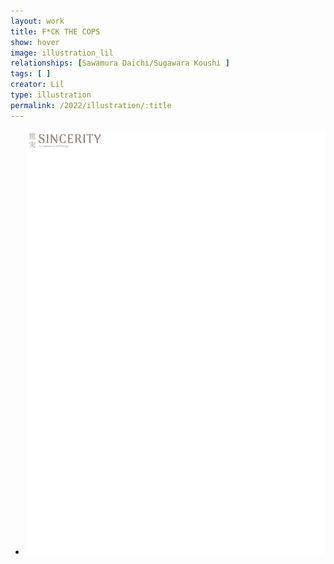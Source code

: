 ```yaml
---
layout: work
title: F*CK THE COPS
show: hover
image: illustration_lil
relationships: [Sawamura Daichi/Sugawara Koushi ]
tags: [ ]
creator: Lil
type: illustration
permalink: /2022/illustration/:title
---
```


<div class="fullscreen-image-slider">
  <div class="slides" role="region" aria-label="FullScreen Pictures" data-slide>
    <ul class="slide-container">
      <li data-slide=1 class="is-active slide">
        <img class="visual" id="illustration_lil" src="/assets/images/watermark.png" alt="page1">
      </li>
    </ul>
  </div>
</div>
